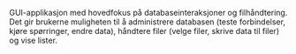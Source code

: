  GUI-applikasjon med hovedfokus på databaseinteraksjoner og filhåndtering. Det gir brukerne muligheten til å administrere databasen (teste forbindelser, kjøre spørringer, endre data), håndtere filer (velge filer, skrive data til filer) og vise lister.
